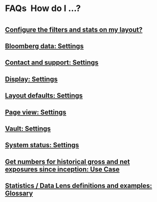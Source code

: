 # FAQs &#151; How do I ...?

## [Configure the filters and stats on my layout?](faq/settings/filters_and_statistics__data_lenses_configuration.md)
## [Bloomberg data: Settings](faq/settings/bloomberg_data.md)
## [Contact and support: Settings](faq/settings/contact_and_support.md)
## [Display: Settings](faq/settings/display_data.md)
## [Layout defaults: Settings](faq/settings/layout.md)
## [Page view: Settings](faq/settings/page.md)
## [Vault: Settings](faq/settings/vault.md)
## [System status: Settings](faq/settings/system_status.md)
## [Get numbers for historical gross and net exposures since inception: Use Case](#historicalgross_usecase)
## [Statistics / Data Lens definitions and examples: Glossary](#glossary)

